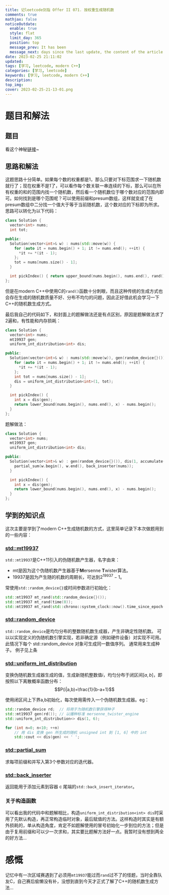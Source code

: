 ```yaml
---
title: 记leetcode剑指 Offer II 071. 按权重生成随机数
comments: true
mathjax: false
noticeOutdate:
  enable: true
  style: flat
  limit_day: 365
  position: top
  message_prev: It has been
  message_next: days since the last update, the content of the article may be outdated.
date: 2023-02-25 21:11:02
updated:
tags: [学习, leetcode, modern C++]
categories: [学习, leetcode]
keywords: [学习, leetcode, modern C++]
description:
top_img:
cover: 2023-02-25-21-13-01.png
---
```


# 题目和解法

## 题目

看这个神秘[链接](https://leetcode.cn/problems/cuyjEf/)~

## 思路和解法

这题思路十分简单。如果每个数的权重都是1，那么只要对下标范围求一下随机数就行了；现在权重不是1了，可以看作每个数关联一串连续的下标，那么可以在所有权重的和的范围内找一个随机数，然后看一个随机数位于哪个数对应的范围内即可。如何找到是哪个范围呢？可以使用前缀和presum数组，这样就变成了在presum数组中二分找一个值大于等于当前随机数，这个数对应的下标即为所求。思路可以转化为以下代码：

```c++
class Solution {
  vector<int> nums;
  int tot;

public:
  Solution(vector<int>& w) : nums(std::move(w)) {
    for (auto it = nums.begin() + 1; it != nums.end(); ++it) {
      *it += *(it - 1);
    };
    tot = nums[nums.size() - 1];
  }

  int pickIndex() { return upper_bound(nums.begin(), nums.end(), rand() % tot) - nums.begin(); }
};
```

但是在modern C++中使用C的`rand()`函数十分刺眼，而且这种传统的生成方式也会存在生成的随机数质量不好、分布不均匀的问题，因此正好借此机会学习一下C++的随机数生成方式。

最后我自己的代码如下，和封面上的题解做法还是有点区别，原因是题解做法求了2遍和，有性能和内存损耗：

```c++
class Solution {
  vector<int> nums;
  mt19937 gen;
  uniform_int_distribution<int> dis;

public:
  Solution(vector<int>& w) : nums(std::move(w)), gen(random_device{}()) {
    for (auto it = nums.begin() + 1; it != nums.end(); ++it) {
      *it += *(it - 1);
    };
    int tot = nums[nums.size() - 1];
    dis = uniform_int_distribution<int>(1, tot);
  }

  int pickIndex() {
    int x = dis(gen);
    return lower_bound(nums.begin(), nums.end(), x) - nums.begin();
  }
};
```

题解做法：
```c++
class Solution {
  vector<int> nums;
  mt19937 gen;
  uniform_int_distribution<int> dis;

public:
  Solution(vector<int>& w) : gen(random_device{}()), dis(1, accumulate(w.begin(), w.end(), 0)) {
    partial_sum(w.begin(), w.end(), back_inserter(nums));
  }

  int pickIndex() {
    int x = dis(gen);
    return lower_bound(nums.begin(), nums.end(), x) - nums.begin();
  }
};
```

## 学到的知识点

这次主要是学到了modern C++生成随机数的方式，这里简单记录下本次做题用到的一些内容：

### [std::mt19937](https://zh.cppreference.com/w/cpp/numeric/random/mersenne_twister_engine)

`std::mt19937`是C++11引入的伪随机数产生器，名字由来：

- mt是因为这个伪随机数产生器基于**M**ersenne **T**wister算法。
- 19937是因为产生随的机数的周期长，可达到$2^{19937}-1$。

常使用`std::random_device{}`或时间参数进行初始化：
```c++
std::mt19937 mt_rand(std::random_device{}());
std::mt19937 mt_rand(time(0));
std::mt19937 mt_rand(std::chrono::system_clock::now().time_since_epoch().count());
```

### [std::random_device](https://zh.cppreference.com/w/cpp/numeric/random/random_device)

`std::random_device`是均匀分布的整数随机数生成器，产生非确定性随机数。
可以以实现定义的伪随机数引擎实现，若非确定源（例如硬件设备）对实现不可用。此情况下每个 std::random_device 对象可生成同一数值序列。
通常用来生成种子。
例子见上条

### [std::uniform_int_distribution](https://zh.cppreference.com/w/cpp/numeric/random/uniform_int_distribution)

变换伪随机数生成器生成的值，生成新随机整数值$i$，均匀分布于闭区间$[a, b]$，即按照以下离散概率函数分布：
$$P(i|a,b)=\frac{1}{b-a+1}$$

使用闭区间上下界a,b初始化，每次使用需传入一个伪随机数生成器。eg：
```c++
std::random_device rd;  // 将用于为随机数引擎获得种子
std::mt19937 gen(rd()); // 以播种标准 mersenne_twister_engine
std::uniform_int_distribution<> dis(1, 6);

for (int n=0; n<10; ++n)
    // 用 dis 变换 gen 所生成的随机 unsigned int 到 [1, 6] 中的 int
    std::cout << dis(gen) << ' ';
```

### [std::partial_sum](https://zh.cppreference.com/w/cpp/algorithm/partial_sum)

求每项前缀和并写入第3个参数对应的迭代器。

### [std::back_inserter](https://zh.cppreference.com/w/cpp/iterator/back_inserter)

返回能用于添加元素到容器 c 尾端的`std::back_insert_iterator`。

### 关于构造函数

可以看出我的代码中和题解相比，构造`uniform_int_distribution<int> dis`时采用了先默认构造，再正常构造临时对象，最后赋值的方法。这样构造时其实是有额外损耗的，单从构造角度，肯定不如题解使用的冒号初始化一步到位的方法；但是由于复用前缀和可以少一次求和，其实要比题解方法好一点。我暂时没有想到两全的好方法...

# 感慨

记忆中有一次区域赛遇到了必须用`mt19937`能过而`rand`过不了的怪题，当时全靠队友C，自己赛后偷懒没有补，没想到直到今天才正式了解了C++的随机数生成方法...
